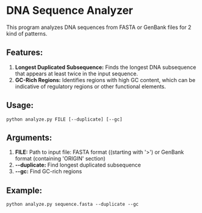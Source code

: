 # DNA Sequence Analyzer
This program analyzes DNA sequences from FASTA or GenBank files for 2 kind of patterns.

## Features:
1. **Longest Duplicated Subsequence:** Finds the longest DNA subsequence that appears at least twice in the input sequence.
2. **GC-Rich Regions:** Identifies regions with high GC content, which can be indicative of regulatory regions or other functional elements.

## Usage:
```
python analyze.py FILE [--duplicate] [--gc]
```

## Arguments:
1. **FILE:** Path to input file: FASTA format ((starting with '>') or GenBank format (containing 'ORIGIN' section)
2. **--duplicate:** Find longest duplicated subsequence
3. **--gc:** Find GC-rich regions

## Example:
```
python analyze.py sequence.fasta --duplicate --gc
```
